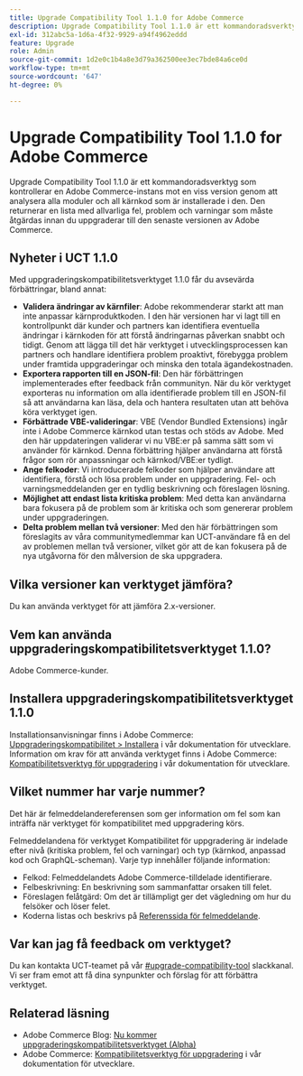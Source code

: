```yaml
---
title: Upgrade Compatibility Tool 1.1.0 for Adobe Commerce
description: Upgrade Compatibility Tool 1.1.0 är ett kommandoradsverktyg som kontrollerar en Adobe Commerce-instans mot en viss version genom att analysera alla moduler och all kärnkod som är installerade i den. Den returnerar en lista med allvarliga fel, problem och varningar som måste åtgärdas innan du uppgraderar till den senaste versionen av Adobe Commerce.
exl-id: 312abc5a-1d6a-4f32-9929-a94f4962eddd
feature: Upgrade
role: Admin
source-git-commit: 1d2e0c1b4a8e3d79a362500ee3ec7bde84a6ce0d
workflow-type: tm+mt
source-wordcount: '647'
ht-degree: 0%

---
```


# Upgrade Compatibility Tool 1.1.0 for Adobe Commerce

Upgrade Compatibility Tool 1.1.0 är ett kommandoradsverktyg som kontrollerar en Adobe Commerce-instans mot en viss version genom att analysera alla moduler och all kärnkod som är installerade i den. Den returnerar en lista med allvarliga fel, problem och varningar som måste åtgärdas innan du uppgraderar till den senaste versionen av Adobe Commerce.

## Nyheter i UCT 1.1.0

Med uppgraderingskompatibilitetsverktyget 1.1.0 får du avsevärda förbättringar, bland annat:

* **Validera ändringar av kärnfiler**: Adobe rekommenderar starkt att man inte anpassar kärnproduktkoden. I den här versionen har vi lagt till en kontrollpunkt där kunder och partners kan identifiera eventuella ändringar i kärnkoden för att förstå ändringarnas påverkan snabbt och tidigt. Genom att lägga till det här verktyget i utvecklingsprocessen kan partners och handlare identifiera problem proaktivt, förebygga problem under framtida uppgraderingar och minska den totala ägandekostnaden.
* **Exportera rapporten till en JSON-fil**: Den här förbättringen implementerades efter feedback från communityn. När du kör verktyget exporteras nu information om alla identifierade problem till en JSON-fil så att användarna kan läsa, dela och hantera resultaten utan att behöva köra verktyget igen.
* **Förbättrade VBE-valideringar**: VBE (Vendor Bundled Extensions) ingår inte i Adobe Commerce kärnkod utan testas och stöds av Adobe. Med den här uppdateringen validerar vi nu VBE:er på samma sätt som vi använder för kärnkod. Denna förbättring hjälper användarna att förstå frågor som rör anpassningar och kärnkod/VBE:er tydligt.
* **Ange felkoder**: Vi introducerade felkoder som hjälper användare att identifiera, förstå och lösa problem under en uppgradering. Fel- och varningsmeddelanden ger en tydlig beskrivning och föreslagen lösning.
* **Möjlighet att endast lista kritiska problem**: Med detta kan användarna bara fokusera på de problem som är kritiska och som genererar problem under uppgraderingen.
* **Delta problem mellan två versioner**: Med den här förbättringen som föreslagits av våra communitymedlemmar kan UCT-användare få en del av problemen mellan två versioner, vilket gör att de kan fokusera på de nya utgåvorna för den målversion de ska uppgradera.

## Vilka versioner kan verktyget jämföra?

Du kan använda verktyget för att jämföra 2.x-versioner.

## Vem kan använda uppgraderingskompatibilitetsverktyget 1.1.0?

Adobe Commerce-kunder.

## Installera uppgraderingskompatibilitetsverktyget 1.1.0

Installationsanvisningar finns i Adobe Commerce: [Uppgraderingskompatibilitet > Installera](https://devdocs.magento.com/upgrade-compatibility-tool/install.html) i vår dokumentation för utvecklare. Information om krav för att använda verktyget finns i Adobe Commerce: [Kompatibilitetsverktyg för uppgradering](https://devdocs.magento.com/upgrade-compatibility-tool/prerequisites.html) i vår dokumentation för utvecklare.

## Vilket nummer har varje nummer?

Det här är felmeddelandereferensen som ger information om fel som kan inträffa när verktyget för kompatibilitet med uppgradering körs.

Felmeddelandena för verktyget Kompatibilitet för uppgradering är indelade efter nivå (kritiska problem, fel och varningar) och typ (kärnkod, anpassad kod och GraphQL-scheman). Varje typ innehåller följande information:

* Felkod: Felmeddelandets Adobe Commerce-tilldelade identifierare.
* Felbeskrivning: En beskrivning som sammanfattar orsaken till felet.
* Föreslagen felåtgärd: Om det är tillämpligt ger det vägledning om hur du felsöker och löser felet.
* Koderna listas och beskrivs på [Referenssida för felmeddelande](https://devdocs.magento.com/upgrade-compatibility-tool/errors.html).

## Var kan jag få feedback om verktyget?

Du kan kontakta UCT-teamet på vår [#upgrade-compatibility-tool](https://magentocommeng.slack.com/archives/C019Y143U9F) slackkanal. Vi ser fram emot att få dina synpunkter och förslag för att förbättra verktyget.

## Relaterad läsning

* Adobe Commerce Blog: [Nu kommer uppgraderingskompatibilitetsverktyget (Alpha)](https://magento.com/blog/magento-news/introducing-upgrade-compatibility-tool)
* Adobe Commerce: [Kompatibilitetsverktyg för uppgradering](https://devdocs.magento.com/upgrade-compatibility-tool/introduction.html) i vår dokumentation för utvecklare.
